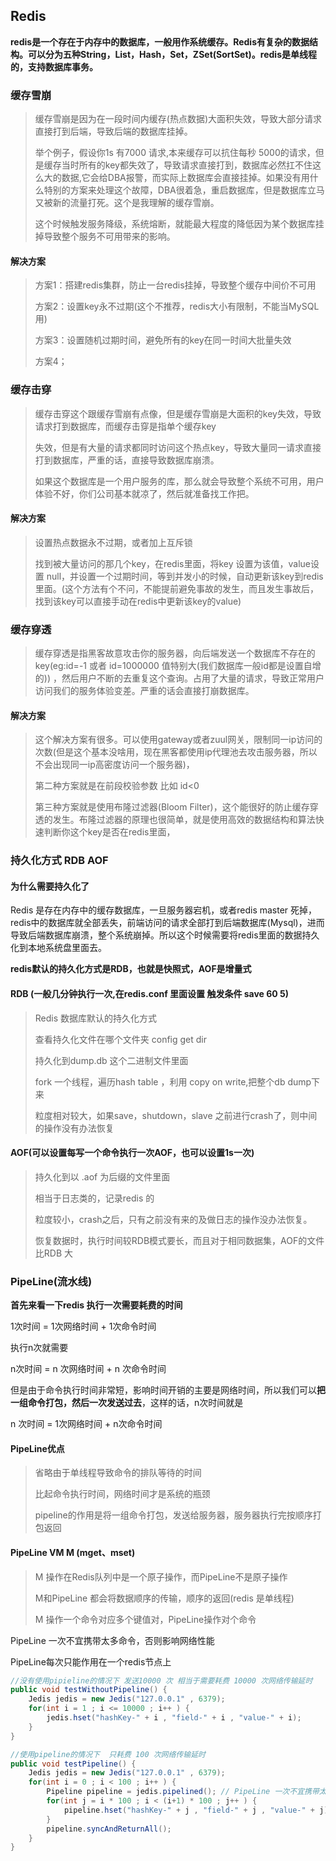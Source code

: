 ## Redis

**redis是一个存在于内存中的数据库，一般用作系统缓存。Redis有复杂的数据结构。可以分为五种String，List，Hash，Set，ZSet(SortSet)。redis是单线程的，支持数据库事务。**



### 缓存雪崩

> 缓存雪崩是因为在一段时间内缓存(热点数据)大面积失效，导致大部分请求直接打到后端，导致后端的数据库挂掉。
>
> 举个例子，假设你1s 有7000 请求,本来缓存可以抗住每秒 5000的请求，但是缓存当时所有的key都失效了，导致请求直接打到，数据库必然扛不住这么大的数据,它会给DBA报警，而实际上数据库会直接挂掉。如果没有用什么特别的方案来处理这个故障，DBA很着急，重启数据库，但是数据库立马又被新的流量打死。这个是我理解的缓存雪崩。
>
> 这个时候触发服务降级，系统熔断，就能最大程度的降低因为某个数据库挂掉导致整个服务不可用带来的影响。



#### 解决方案

> 方案1：搭建redis集群，防止一台redis挂掉，导致整个缓存中间价不可用
>
> 方案2：设置key永不过期(这个不推荐，redis大小有限制，不能当MySQL用)
>
> 方案3：设置随机过期时间，避免所有的key在同一时间大批量失效
>
> 方案4；



### 缓存击穿

> 缓存击穿这个跟缓存雪崩有点像，但是缓存雪崩是大面积的key失效，导致请求打到数据库，而缓存击穿是指单个缓存key
>
> 失效，但是有大量的请求都同时访问这个热点key，导致大量同一请求直接打到数据库，严重的话，直接导致数据库崩溃。
>
> 如果这个数据库是一个用户服务的库，那么就会导致整个系统不可用，用户体验不好，你们公司基本就凉了，然后就准备找工作把。



#### 解决方案

> 设置热点数据永不过期，或者加上互斥锁
>
> 找到被大量访问的那几个key，在redis里面，将key 设置为该值，value设置 null，并设置一个过期时间，等到并发小的时候，自动更新该key到redis里面。(这个方法有个不问，不能提前避免事故的发生，而且发生事故后，找到该key可以直接手动在redis中更新该key的value)





### 缓存穿透

> 缓存穿透是指黑客故意攻击你的服务器，向后端发送一个数据库不存在的key(eg:id=-1  或者 id=1000000 值特别大(我们数据库一般id都是设置自增的)) ，然后用户不断的去重复这个查询。占用了大量的请求，导致正常用户访问我们的服务体验变差。严重的话会直接打崩数据库。



#### 解决方案

> 这个解决方案有很多。可以使用gateway或者zuul网关，限制同一ip访问的次数(但是这个基本没啥用，现在黑客都使用ip代理池去攻击服务器，所以不会出现同一ip高密度访问一个服务器)，
>
> 第二种方案就是在前段校验参数 比如 id<0 
>
> 第三种方案就是使用布隆过滤器(Bloom Filter)，这个能很好的防止缓存穿透的发生。布隆过滤器的原理也很简单，就是使用高效的数据结构和算法快速判断你这个key是否在redis里面，





### 持久化方式  RDB AOF

#### 为什么需要持久化了

Redis 是存在内存中的缓存数据库，一旦服务器宕机，或者redis master 死掉，redis中的数据库就全部丢失，前端访问的请求全部打到后端数据库(Mysql)，进而导致后端数据库崩溃，整个系统崩掉。所以这个时候需要将redis里面的数据持久化到本地系统盘里面去。

**redis默认的持久化方式是RDB，也就是快照式，AOF是增量式**

#### RDB (一般几分钟执行一次,在redis.conf 里面设置 触发条件 save 60 5)

> Redis 数据库默认的持久化方式
>
> 查看持久化文件在哪个文件夹    config get dir
>
> 持久化到dump.db 这个二进制文件里面
>
> fork 一个线程，遍历hash table ，利用 copy on write,把整个db dump下来
>
> 粒度相对较大，如果save，shutdown，slave 之前进行crash了，则中间的操作没有办法恢复



#### AOF(可以设置每写一个命令执行一次AOF，也可以设置1s一次)

> 持久化到以 .aof  为后缀的文件里面
>
> 相当于日志类的，记录redis 的 
>
> 粒度较小，crash之后，只有之前没有来的及做日志的操作没办法恢复。
>
> 恢复数据时，执行时间较RDB模式要长，而且对于相同数据集，AOF的文件比RDB 大





### PipeLine(流水线)

**首先来看一下redis 执行一次需要耗费的时间**

1次时间 =  1次网络时间 + 1次命令时间

执行n次就需要

n次时间 = n 次网络时间 + n 次命令时间

但是由于命令执行时间非常短，影响时间开销的主要是网络时间，所以我们可以**把一组命令打包，然后一次发送过去**，这样的话，n次时间就是

n 次时间 = 1次网络时间 + n次命令时间

#### PipeLine优点

> 省略由于单线程导致命令的排队等待的时间
>
> 比起命令执行时间，网络时间才是系统的瓶颈
>
> pipeline的作用是将一组命令打包，发送给服务器，服务器执行完按顺序打包返回



#### PipeLine VM M (mget、mset)

> M 操作在Redis队列中是一个原子操作，而PipeLine不是原子操作
>
> M和PipeLine 都会将数据顺序的传输，顺序的返回(redis 是单线程)
>
> M 操作一个命令对应多个键值对，PipeLine操作对个命令



PipeLine 一次不宜携带太多命令，否则影响网络性能

PipeLine每次只能作用在一个redis节点上



```java
//没有使用pipieline的情况下 发送10000 次 相当于需要耗费 10000 次网络传输延时
public void testWithoutPipeline() {
    Jedis jedis = new Jedis("127.0.0.1" , 6379);
    for(int i = 1 ; i <= 10000 ; i++ ) {
        jedis.hset("hashKey-" + i , "field-" + i , "value-" + i);
    }
}

//使用pipeline的情况下  只耗费 100 次网络传输延时
public void testPipeline() {
    Jedis jedis = new Jedis("127.0.0.1" , 6379);
    for(int i = 0 ; i < 100 ; i++ ) {
        Pipeline pipeline = jedis.pipelined(); // PipeLine 一次不宜携带太多命令
        for(int j = i * 100 ; i < (i+1) * 100 ; j++ ) {
            pipeline.hset("hashKey-" + j , "field-" + j , "value-" + j);
        }
        pipeline.syncAndReturnAll();
    }
}
```







